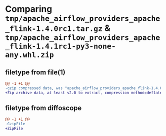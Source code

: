 # Comparing `tmp/apache_airflow_providers_apache_flink-1.4.0rc1.tar.gz` & `tmp/apache_airflow_providers_apache_flink-1.4.1rc1-py3-none-any.whl.zip`

## filetype from file(1)

```diff
@@ -1 +1 @@
-gzip compressed data, was "apache_airflow_providers_apache_flink-1.4.0rc1.tar", last modified: Tue Apr 30 11:12:36 2024, max compression
+Zip archive data, at least v2.0 to extract, compression method=deflate
```

## filetype from diffoscope

```diff
@@ -1 +1 @@
-GzipFile
+ZipFile
```

